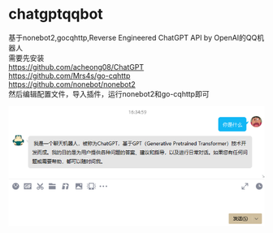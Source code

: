 # chatgptqqbot  
基于nonebot2,gocqhttp,Reverse Engineered ChatGPT API by OpenAI的QQ机器人  
需要先安装  
https://github.com/acheong08/ChatGPT  
https://github.com/Mrs4s/go-cqhttp  
https://github.com/nonebot/nonebot2  
然后编辑配置文件，导入插件，运行nonebot2和go-cqhttp即可  

![](1.png)
